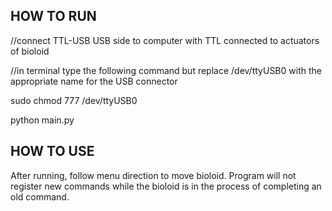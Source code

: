 HOW TO RUN
-------------------


//connect TTL-USB USB side to computer with TTL connected to actuators of bioloid


//in terminal type the following command but replace /dev/ttyUSB0 with the appropriate name for the USB connector


sudo chmod 777 /dev/ttyUSB0


python main.py



HOW TO USE
-----------------


After running, follow menu direction to move bioloid. Program will not register new commands while the bioloid is in the process of completing an old command.
